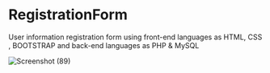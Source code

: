 # RegistrationForm
User information registration form using front-end languages as HTML, CSS , BOOTSTRAP and back-end languages as PHP &amp; MySQL

![Screenshot (89)](https://user-images.githubusercontent.com/89901188/137320284-d1d06dc5-f790-4780-83f7-79665bd396c5.png)
